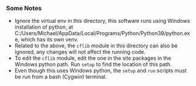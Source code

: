 
### Some Notes

- Ignore the virtual env in this directory, this software runs using Windows installation of python, at 
C:/Users/Michael/AppData/Local/Programs/Python/Python39/python.exe, which has its own venv. 
- Related to the above, the `cflib` module in this directory can also be ignored, any changes will not affect the running code.
- To edit the `cflib` module, edit the one in the site packages in the Windows python path. Run `setup` to find the location of this path.
- Even though this uses Windows python, the `setup` and `run` scripts must be run from a bash (Cygwin) terminal.